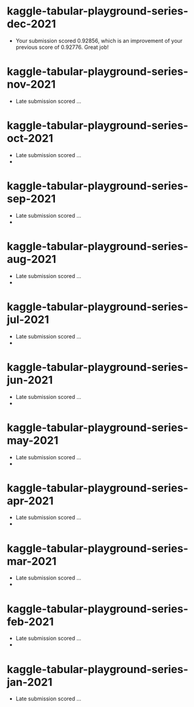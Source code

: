 # kaggle-tabular-playground-series-dec-2021

- Your submission scored 0.92856, which is an improvement of your previous score of 0.92776. Great job!

# kaggle-tabular-playground-series-nov-2021

- Late submission scored ...

# kaggle-tabular-playground-series-oct-2021

- Late submission scored ...
-
# kaggle-tabular-playground-series-sep-2021

- Late submission scored ...
- 
# kaggle-tabular-playground-series-aug-2021

- Late submission scored ...
-
# kaggle-tabular-playground-series-jul-2021

- Late submission scored ...
-
# kaggle-tabular-playground-series-jun-2021

- Late submission scored ...
-
# kaggle-tabular-playground-series-may-2021

- Late submission scored ...
-
# kaggle-tabular-playground-series-apr-2021

- Late submission scored ...
-
# kaggle-tabular-playground-series-mar-2021

- Late submission scored ...
-
# kaggle-tabular-playground-series-feb-2021

- Late submission scored ...
-
# kaggle-tabular-playground-series-jan-2021

- Late submission scored ...